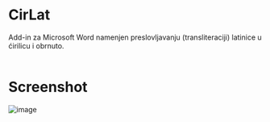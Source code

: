 # CirLat
Add-in za Microsoft Word namenjen preslovljavanju (transliteraciji) latinice u ćirilicu i obrnuto.<br/><br/>

# Screenshot
![image](https://user-images.githubusercontent.com/40437358/111939466-ad46ec80-8acc-11eb-8f67-eae33ffa2d34.png)

